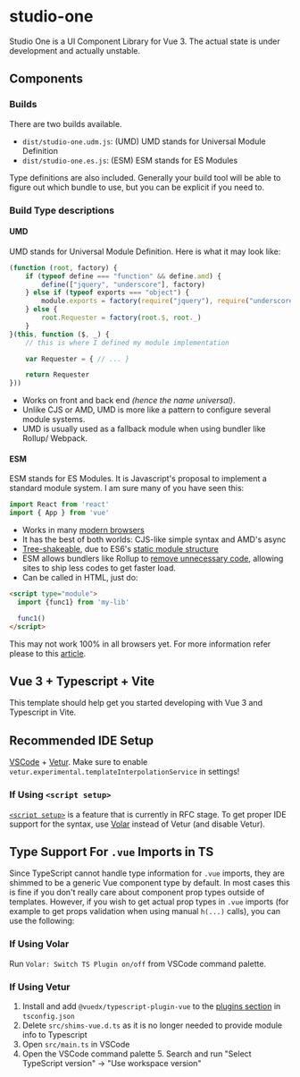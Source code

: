 # studio-one

Studio One is a UI Component Library for Vue 3.
The actual state is under development and actually unstable.

## Components

### Builds

There are two builds available.

* `dist/studio-one.udm.js`: (UMD) UMD stands for Universal Module Definition
* `dist/studio-one.es.js`: (ESM) ESM stands for ES Modules

Type definitions are also included.
Generally your build tool will be able to figure out which bundle to use, but you can be explicit if you need to.

### Build Type descriptions

#### UMD

UMD stands for Universal Module Definition. Here is what it may look like:

```javascript
(function (root, factory) {
    if (typeof define === "function" && define.amd) {
        define(["jquery", "underscore"], factory)
    } else if (typeof exports === "object") {
        module.exports = factory(require("jquery"), require("underscore"))
    } else {
        root.Requester = factory(root.$, root._)
    }
}(this, function ($, _) {
    // this is where I defined my module implementation

    var Requester = { // ... }

    return Requester
}))
```

* Works on front and back end _(hence the name universal)_.
* Unlike CJS or AMD, UMD is more like a pattern to configure several module systems.
* UMD is usually used as a fallback module when using bundler like Rollup/ Webpack.

#### ESM

ESM stands for ES Modules. It is Javascript's proposal to implement a standard module system. I am sure many of you have seen this:

```javascript
import React from 'react'
import { App } from 'vue'
```

* Works in many [modern browsers](https://caniuse.com/#feat=es6-module)
* It has the best of both worlds: CJS-like simple syntax and AMD's async
* [Tree-shakeable](https://developers.google.com/web/fundamentals/performance/optimizing-javascript/tree-shaking/), due to ES6's [static module structure](https://exploringjs.com/es6/ch_modules.html#static-module-structure)
* ESM allows bundlers like Rollup to [remove unnecessary code](https://dev.to/bennypowers/you-should-be-using-esm-kn3), allowing sites to ship less codes to get faster load.
* Can be called in HTML, just do:

```html
<script type="module">
  import {func1} from 'my-lib'

  func1()
</script>
```

This may not work 100% in all browsers yet.
For more information refer please to this [article](https://dev.to/iggredible/what-the-heck-are-cjs-amd-umd-and-esm-ikm).

## Vue 3 + Typescript + Vite

This template should help get you started developing with Vue 3 and Typescript in Vite.

## Recommended IDE Setup

[VSCode](https://code.visualstudio.com/) + [Vetur](https://marketplace.visualstudio.com/items?itemName=octref.vetur). Make sure to enable `vetur.experimental.templateInterpolationService` in settings!

### If Using `<script setup>`

[`<script setup>`](https://github.com/vuejs/rfcs/pull/227) is a feature that is currently in RFC stage. To get proper IDE support for the syntax, use [Volar](https://marketplace.visualstudio.com/items?itemName=johnsoncodehk.volar) instead of Vetur (and disable Vetur).

## Type Support For `.vue` Imports in TS

Since TypeScript cannot handle type information for `.vue` imports, they are shimmed to be a generic Vue component type by default. In most cases this is fine if you don't really care about component prop types outside of templates. However, if you wish to get actual prop types in `.vue` imports (for example to get props validation when using manual `h(...)` calls), you can use the following:

### If Using Volar

Run `Volar: Switch TS Plugin on/off` from VSCode command palette.

### If Using Vetur

1. Install and add `@vuedx/typescript-plugin-vue` to the [plugins section](https://www.typescriptlang.org/tsconfig#plugins) in `tsconfig.json`
2. Delete `src/shims-vue.d.ts` as it is no longer needed to provide module info to Typescript
3. Open `src/main.ts` in VSCode
4. Open the VSCode command palette 5. Search and run "Select TypeScript version" -> "Use workspace version"

